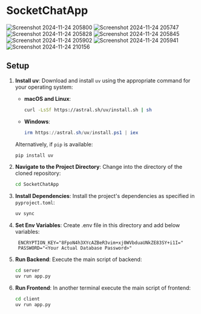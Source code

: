 # SocketChatApp

![Screenshot 2024-11-24 205800](https://github.com/user-attachments/assets/d43ac35e-bc81-4c37-a136-c5b7bfd330e7)
![Screenshot 2024-11-24 205747](https://github.com/user-attachments/assets/aab0e584-a077-4c30-8382-ce0017eb8152)
![Screenshot 2024-11-24 205828](https://github.com/user-attachments/assets/4f6e92ab-fc8b-4744-b73f-0b755fddd990)
![Screenshot 2024-11-24 205845](https://github.com/user-attachments/assets/7729b934-03d8-40f6-a76b-a42255015530)
![Screenshot 2024-11-24 205902](https://github.com/user-attachments/assets/f1b7335e-8f25-4e94-9142-6ddbedeb4e98)
![Screenshot 2024-11-24 205941](https://github.com/user-attachments/assets/1d191a64-1c32-44b1-a142-4125d150561d)
![Screenshot 2024-11-24 210156](https://github.com/user-attachments/assets/cb2b861e-3d9e-49fd-a0db-7bdd5353d2ab)

## Setup

1. **Install uv**: Download and install `uv` using the appropriate command for your operating system:

   - **macOS and Linux**:

     ```bash
     curl -LsSf https://astral.sh/uv/install.sh | sh
     ```

   - **Windows**:

     ```powershell
     irm https://astral.sh/uv/install.ps1 | iex
     ```

   Alternatively, if `pip` is available:

   ```bash
   pip install uv
   ```

2. **Navigate to the Project Directory**: Change into the directory of the cloned repository:

   ```bash
   cd SocketChatApp
   ```

3. **Install Dependencies**: Install the project's dependencies as specified in `pyproject.toml`:

   ```bash
   uv sync
   ```

4. **Set Env Variables**: Create .env file in this directory and add below variables:

   ```plaintext
    ENCRYPTION_KEY="8FpoN4h3XYcAZBeR3vim+xj0WVbduaUNkZE83SY+i1I="
    PASSWORD="<Your Actual Database Password>"
   ```

5. **Run Backend**: Execute the main script of backend:

   ```bash
   cd server
   uv run app.py
   ```

6. **Run Frontend**: In another terminal execute the main script of frontend:

   ```bash
   cd client
   uv run app.py
   ```
